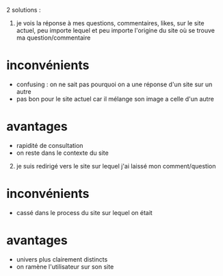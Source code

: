 2 solutions : 

1. je vois la réponse à mes questions, commentaires, likes, sur le site actuel, peu importe lequel et peu importe l'origine du site où se trouve ma question/commentaire

# inconvénients
- confusing : on ne sait pas pourquoi on a une réponse d'un site sur un autre
- pas bon pour le site actuel car il mélange son image a celle d'un autre

# avantages
- rapidité de consultation
- on reste dans le contexte du site

2. je suis redirigé vers le site sur lequel j'ai laissé mon comment/question

# inconvénients
- cassé dans le process du site sur lequel on était

# avantages
- univers plus clairement distincts
- on ramène l'utilisateur sur son site